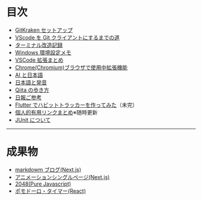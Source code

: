 # 目次

- [GitKraken セットアップ](gitkraken.md)
- [VScode を Git クライアントにするまでの道](VScode.md)
- [ターミナル改造記録](terminal.md)
- [Windows 環境設定メモ](windows_app.md)
- [VSCode 拡張まとめ](vscode_extension.md)
- [Chrome(Chromium)ブラウザで使用中拡張機能](chrome_extension.md)
- [AI と日本語](japanese_ai.md)
- [日本語と発音](japanese_tone.md)
- [Qiita の歩き方](howto_qiita.md)
- [日報ご参考](nippo.md)
- [Flutter でハビットトラッカーを作ってみた](create_homeru.md)（未完）
- [個人的有用リンクまとめ](articles.md)※随時更新
- [JUnit について](junit.md)

---

# 成果物

- [markdowm ブログ(Next.js)](https://blog-example-delta.vercel.app)
- [アニメーションシングルページ(Next.js)](https://metaverse-lemon-three.vercel.app)
- [2048(Pure Javascript)](https://2048-swart.vercel.app)
- [ポモドーロ・タイマー(React)](https://pomodoro-timer-one-smoky.vercel.app)
